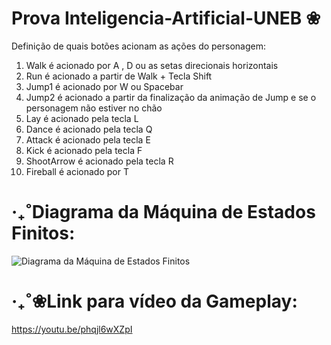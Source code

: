 # Prova Inteligencia-Artificial-UNEB ❀
Definição de quais botões acionam as ações do personagem:
   1. Walk é acionado por A , D ou as setas direcionais horizontais
   2. Run é acionado a partir de Walk + Tecla Shift
   3. Jump1 é acionado por W ou Spacebar
   4. Jump2 é acionado a partir da finalização da animação de Jump e se o personagem não estiver no chão
   5. Lay é acionado pela tecla L
   6. Dance é acionado pela tecla Q
   7. Attack é acionado pela tecla E
   8. Kick é acionado pela tecla F
   9. ShootArrow é acionado pela tecla R
   10. Fireball é acionado por T
       
# ‧₊˚Diagrama da Máquina de Estados Finitos:
![Diagrama da Máquina de Estados Finitos](https://github.com/user-attachments/assets/f23efe57-3f25-4871-acbd-b11aeb6edda2)

# ‧₊˚❀Link para vídeo da Gameplay:
https://youtu.be/phqjl6wXZpI
